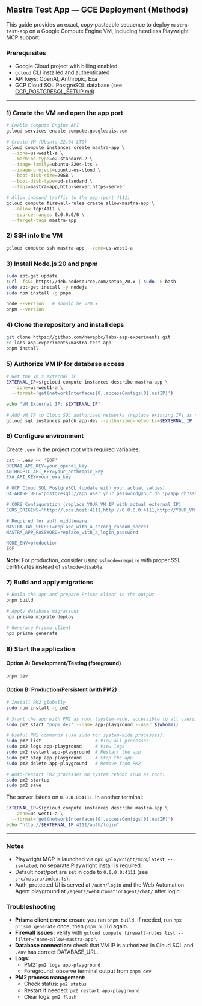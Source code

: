 ## Mastra Test App — GCE Deployment (Methods)

This guide provides an exact, copy‑pasteable sequence to deploy `mastra-test-app` on a Google Compute Engine VM, including headless Playwright MCP support.

### Prerequisites
- Google Cloud project with billing enabled
- `gcloud` CLI installed and authenticated
- API keys: OpenAI, Anthropic, Exa
- GCP Cloud SQL PostgreSQL database (see [GCP_POSTGRESQL_SETUP.md](./GCP_POSTGRESQL_SETUP.md))

---

### 1) Create the VM and open the app port
```bash
# Enable Compute Engine API
gcloud services enable compute.googleapis.com

# Create VM (Ubuntu 22.04 LTS)
gcloud compute instances create mastra-app \
  --zone=us-west1-a \
  --machine-type=e2-standard-2 \
  --image-family=ubuntu-2204-lts \
  --image-project=ubuntu-os-cloud \
  --boot-disk-size=20GB \
  --boot-disk-type=pd-standard \
  --tags=mastra-app,http-server,https-server

# Allow inbound traffic to the app (port 4111)
gcloud compute firewall-rules create allow-mastra-app \
  --allow tcp:4111 \
  --source-ranges 0.0.0.0/0 \
  --target-tags mastra-app
```

### 2) SSH into the VM
```bash
gcloud compute ssh mastra-app --zone=us-west1-a
```

### 3) Install Node.js 20 and pnpm
```bash
sudo apt-get update
curl -fsSL https://deb.nodesource.com/setup_20.x | sudo -E bash -
sudo apt-get install -y nodejs
sudo npm install -g pnpm

node --version   # should be v20.x
pnpm --version
```

### 4) Clone the repository and install deps
```bash
git clone https://github.com/navapbc/labs-asp-experiments.git
cd labs-asp-experiments/mastra-test-app
pnpm install
```

### 5) Authorize VM IP for database access
```bash
# Get the VM's external IP
EXTERNAL_IP=$(gcloud compute instances describe mastra-app \
  --zone=us-west1-a \
  --format='get(networkInterfaces[0].accessConfigs[0].natIP)')

echo "VM External IP: $EXTERNAL_IP"

# Add VM IP to Cloud SQL authorized networks (replace existing IPs as needed)
gcloud sql instances patch app-dev --authorized-networks=$EXTERNAL_IP
```

### 6) Configure environment
Create `.env` in the project root with required variables:
```bash
cat > .env << 'EOF'
OPENAI_API_KEY=your_openai_key
ANTHROPIC_API_KEY=your_anthropic_key
EXA_API_KEY=your_exa_key

# GCP Cloud SQL PostgreSQL (update with your actual values)
DATABASE_URL="postgresql://app_user:your_password@your_db_ip/app_db?sslmode=disable"

# CORS Configuration (replace YOUR_VM_IP with actual external IP)
CORS_ORIGINS="http://localhost:4111,http://0.0.0.0:4111,http://YOUR_VM_IP:4111,*"

# Required for auth middleware
MASTRA_JWT_SECRET=replace_with_a_strong_random_secret
MASTRA_APP_PASSWORD=replace_with_a_login_password

NODE_ENV=production
EOF
```

**Note:** For production, consider using `sslmode=require` with proper SSL certificates instead of `sslmode=disable`.

### 7) Build and apply migrations
```bash
# Build the app and prepare Prisma client in the output
pnpm build

# Apply database migrations
npx prisma migrate deploy

# Generate Prisma client
npx prisma generate
```

### 8) Start the application

#### Option A: Development/Testing (foreground)
```bash
pnpm dev
```

#### Option B: Production/Persistent (with PM2)
```bash
# Install PM2 globally
sudo npm install -g pm2

# Start the app with PM2 as root (system-wide, accessible to all users)
sudo pm2 start "pnpm dev" --name app-playground --user $(whoami)

# Useful PM2 commands (use sudo for system-wide processes):
sudo pm2 list                    # View all processes
sudo pm2 logs app-playground     # View logs
sudo pm2 restart app-playground  # Restart the app
sudo pm2 stop app-playground     # Stop the app
sudo pm2 delete app-playground   # Remove from PM2

# Auto-restart PM2 processes on system reboot (run as root)
sudo pm2 startup
sudo pm2 save
```

The server listens on `0.0.0.0:4111`. In another terminal:
```bash
EXTERNAL_IP=$(gcloud compute instances describe mastra-app \
  --zone=us-west1-a \
  --format='get(networkInterfaces[0].accessConfigs[0].natIP)')
echo "http://$EXTERNAL_IP:4111/auth/login"
```

---

### Notes
- Playwright MCP is launched via `npx @playwright/mcp@latest --isolated`; no separate Playwright install is required.
- Default host/port are set in code to `0.0.0.0:4111` (see `src/mastra/index.ts`).
- Auth-protected UI is served at `/auth/login` and the Web Automation Agent playground at `/agents/webAutomationAgent/chat/` after login.

### Troubleshooting
- **Prisma client errors:** ensure you ran `pnpm build`. If needed, run `npx prisma generate` once, then `pnpm build` again.
- **Firewall issues:** verify with `gcloud compute firewall-rules list --filter="name~allow-mastra-app"`.
- **Database connection:** check that VM IP is authorized in Cloud SQL and `.env` has correct DATABASE_URL.
- **Logs:** 
  - PM2: `pm2 logs app-playground`
  - Foreground: observe terminal output from `pnpm dev`
- **PM2 process management:**
  - Check status: `pm2 status`
  - Restart if needed: `pm2 restart app-playground`
  - Clear logs: `pm2 flush`